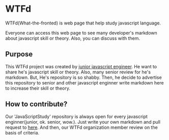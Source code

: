 # WTFd

WTFd(What-the-fronted) is web page that help study javascript language.

Everyone can access this web page to see many developer's markdown about javascript skill or theory. Also, you can discuss with them.

## Purpose
This WTFd project was created by [junior javascript engineer](https://github.com/geni429). He want to share he's javascript skill or theory. Also, many senior review for he's markdown. But, He's repository is so shabby. Then, he decide to advertise this repository to senior and other javascript enginner write markdown here to increase their skill or theory.

## How to contribute?
Our 'JavaScriptStudy' repository is always open for every javascript enginner(junior, ok. senior, wow.). Just write your own markdown and pull request to [here](https://github.com/What-the-frontend/JavaScriptStudy). And then, our WTFd organization member review on the basis of criteria.